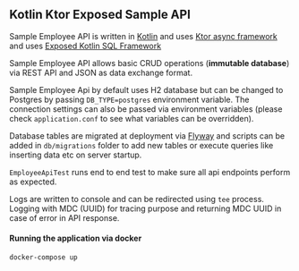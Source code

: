 ## Kotlin Ktor Exposed Sample API  
  
 Sample Employee API is written in [Kotlin](https://kotlinlang.org/) and uses [Ktor async framework](https://ktor.io/) and uses [Exposed Kotlin SQL Framework](https://github.com/JetBrains/Exposed)  

Sample Employee API allows basic CRUD operations (**immutable database**) via REST API and JSON as data exchange format.  
 
Sample Employee Api by default uses H2 database but can be changed to Postgres by passing `DB_TYPE=postgres` environment variable. The connection settings can also be passed via environment variables (please check `application.conf` to see what variables can be overridden).  
  
Database tables are migrated at deployment via [Flyway](https://flywaydb.org/getstarted/) and scripts can be added in `db/migrations` folder to add new tables or execute queries like inserting data etc on server startup.  
  
`EmployeeApiTest` runs end to end test to make sure all api endpoints perform as expected.  
  
Logs are written to console and can be redirected using `tee` process. Logging with MDC (UUID) for tracing purpose and 
returning MDC UUID in case of error in API response. 
  
#### Running the application via docker  
`docker-compose up`